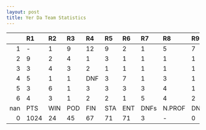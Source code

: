 ```yaml
---
layout: post 
title: Yer Da Team Statistics
--- 
```


|     | R1   | R2   | R3   | R4   | R5   | R6   | R7   | R8     | R9   | R10   | R11   | R12   | Points   | Pos   |
|----:|:-----|:-----|:-----|:-----|:-----|:-----|:-----|:-------|:-----|:------|:------|:------|:---------|:------|
|   1 | -    | 1    | 9    | 12   | 9    | 2    | 1    | 5      | 7    | 9     | 4     | DNF   | 83.0     | 4.0   |
|   2 | 9    | 2    | 4    | 1    | 3    | 1    | 1    | 1      | 1    | 7     | 2     | 1     | 200.0    | 1.0   |
|   3 | 3    | 4    | 3    | 2    | 1    | 1    | 1    | 1      | 1    | DNF   | 1     | 2     | 211.0    | 2.0   |
|   4 | 5    | 1    | 1    | DNF  | 3    | 7    | 1    | 3      | 1    | 5     | 2     | 1     | 187.0    | 1.0   |
|   5 | 3    | 6    | 1    | 3    | 3    | 3    | 3    | 4      | 1    | DNF   | 5     | 4     | 156.0    | 2.0   |
|   6 | 4    | 3    | 1    | 2    | 2    | 1    | 5    | 4      | 2    | 1     | 3     | 4     | 187.0    | 1.0   |
| nan | PTS  | WIN  | POD  | FIN  | STA  | ENT  | DNFs | N.PROF | DNQ  | %FIN  | PPR   | BST   | CHA      | RNK   |
|   0 | 1024 | 24   | 45   | 67   | 71   | 71   | 3    | -      | 0    | 94.4  | 14.42 | 1     | 3        | 1     |